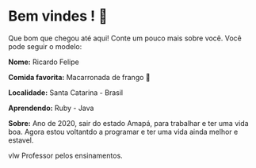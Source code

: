 # Bem vindes !  :tada: 

Que bom que chegou até aqui! Conte um pouco mais sobre você. Você pode seguir o modelo: 


**Nome:** Ricardo Felipe

**Comida favorita:** Macarronada de frango 💖

**Localidade:** Santa Catarina - Brasil

**Aprendendo:** Ruby - Java 

**Sobre:** Ano de 2020, sair do estado Amapá, para trabalhar e ter uma vida boa. Agora estou voltantdo a programar e ter uma vida ainda melhor e estavel.

vlw Professor pelos ensinamentos.